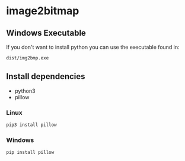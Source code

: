 # image2bitmap

## Windows Executable

If you don't want to install python you can use the executable found in:

```bash
dist/img2bmp.exe
```

## Install dependencies

* python3
* pillow

### Linux

```bash
pip3 install pillow
```

### Windows

```bash
pip install pillow
```
